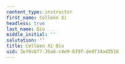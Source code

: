 ```yaml
---
content_type: instructor
first_name: Colleen Xi
headless: true
last_name: Qiu
middle_initial: ''
salutation: ''
title: Colleen Xi Qiu
uid: 3ef0cb77-35a6-c4e9-6f9f-dedf34ad2516
---
```

